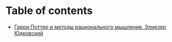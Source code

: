 # Table of contents

* [Гарри Поттер и методы рационального мышления. Элиезер Юдковский](README.md)

